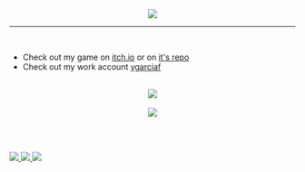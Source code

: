 <div align="center">
  <img src="https://user-images.githubusercontent.com/76071376/171580427-821e89cf-bcba-4866-b1bc-b6cf3d123e6b.png" />
  <hr>
</div>

<br>

- Check out my game on [itch.io](https://tortitas.itch.io/mio-cid-v3) or on [it's repo](https://github.com/TortitasT/Cid-Game)
- Check out my work account [vgarciaf](https://github.com/vgarciaf)

<br>

<div align="center">
  <div>
    <img src="https://github-readme-stats-ten-gilt.vercel.app/api?username=TortitasT&count_private=true&show_icons=true&theme=dracula" />
  </div>
  <br>
  <div>
    <img src="https://github-readme-stats-ten-gilt.vercel.app/api/top-langs/?username=TortitasT&theme=dracula&layout=compact" />
  </div>
</div>

<br><br>

<a href="https://twitter.com/tortitas_t">
  <img src="https://img.shields.io/badge/Twitter-1DA1F2?style=for-the-badge&logo=twitter&logoColor=white">
</a>
<a href="https://tortitas.itch.io/">
  <img src="https://img.shields.io/badge/Itch.io-FA5C5C?style=for-the-badge&logo=itchdotio&logoColor=white">
</a>
<a href="https://steamcommunity.com/id/jejejejejejeg/">
  <img src="https://img.shields.io/badge/Steam-000000?style=for-the-badge&logo=steam&logoColor=white">
</a>
